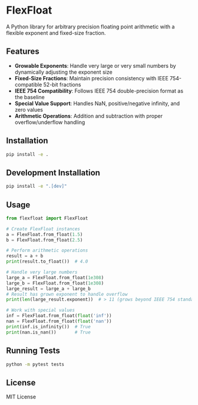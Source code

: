 # FlexFloat

A Python library for arbitrary precision floating point arithmetic with a flexible exponent and fixed-size fraction.

## Features

- **Growable Exponents**: Handle very large or very small numbers by dynamically adjusting the exponent size
- **Fixed-Size Fractions**: Maintain precision consistency with IEEE 754-compatible 52-bit fractions  
- **IEEE 754 Compatibility**: Follows IEEE 754 double-precision format as the baseline
- **Special Value Support**: Handles NaN, positive/negative infinity, and zero values
- **Arithmetic Operations**: Addition and subtraction with proper overflow/underflow handling

## Installation

```bash
pip install -e .
```

## Development Installation

```bash
pip install -e ".[dev]"
```

## Usage

```python
from flexfloat import FlexFloat

# Create FlexFloat instances
a = FlexFloat.from_float(1.5)
b = FlexFloat.from_float(2.5)

# Perform arithmetic operations
result = a + b
print(result.to_float())  # 4.0

# Handle very large numbers
large_a = FlexFloat.from_float(1e308)
large_b = FlexFloat.from_float(1e308)
large_result = large_a + large_b
# Result has grown exponent to handle overflow
print(len(large_result.exponent))  # > 11 (grows beyond IEEE 754 standard)

# Work with special values
inf = FlexFloat.from_float(float('inf'))
nan = FlexFloat.from_float(float('nan'))
print(inf.is_infinity())  # True
print(nan.is_nan())       # True
```

## Running Tests

```bash
python -m pytest tests
```


## License

MIT License
